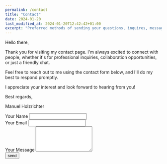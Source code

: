 ```yaml
---
permalink: /contact
title: "Contact"
date: 2024-01-20
last_modified_at: 2024-01-20T12:42:42+01:00
excerpt: "Preferred methods of sending your questions, inquires, messages, and love letters to me."
---
```


Hello there,

Thank you for visiting my contact page. I'm always excited to connect with people, whether it's for professional inquiries, collaboration opportunities, or just a friendly chat.

Feel free to reach out to me using the contact form below, and I'll do my best to respond promptly.

I appreciate your interest and look forward to hearing from you!

Best regards,

Manuel Holzrichter

<form action="https://public.herotofu.com/v1/619b5870-b788-11ee-8fa9-872d80d8eac1" method="post" accept-charset="UTF-8">
  <div>
    <label for="name">Your Name</label>
    <input name="Name" id="name" type="text" required />
  </div>
  <div>
    <label for="email">Your Email</label>
    <input name="Email" id="email" type="email" required  />
  </div>
  <div>
    <label for="message">Your Message</label>
    <textarea name="Message" id="message" type="text" required rows="5"></textarea>
  </div>
  <div>
    <input type="submit" value="send" />
    <div style="text-indent:-99999px; white-space:nowrap; overflow:hidden; position:absolute;" aria-hidden="true">
      <input type="text" name="_gotcha" tabindex="-1" autocomplete="off" />
    </div>
  </div>
</form>